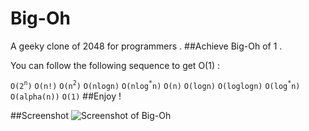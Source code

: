 Big-Oh
======
A geeky clone of 2048 for programmers .
##Achieve Big-Oh of 1 .

You can follow the following sequence to get O(1) : 

`O(2`<sup>`n`</sup>`)`
`O(n!)`
`O(n`<sup>`2`</sup>`)`
`O(nlogn)`
`O(nlog`<sup>`*`</sup>`n)`
`O(n)`
`O(logn)`
`O(loglogn)`
`O(log`<sup>`*`</sup>`n)`
`O(alpha(n))`
`O(1)`
##Enjoy !

##Screenshot
![Screenshot of Big-Oh](http://i.imgur.com/sO7SeNr.png "Screenshot")
